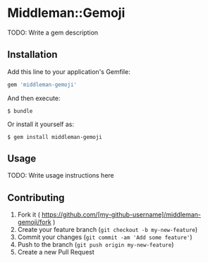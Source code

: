 # Middleman::Gemoji

TODO: Write a gem description

## Installation

Add this line to your application's Gemfile:

```ruby
gem 'middleman-gemoji'
```

And then execute:

    $ bundle

Or install it yourself as:

    $ gem install middleman-gemoji

## Usage

TODO: Write usage instructions here

## Contributing

1. Fork it ( https://github.com/[my-github-username]/middleman-gemoji/fork )
2. Create your feature branch (`git checkout -b my-new-feature`)
3. Commit your changes (`git commit -am 'Add some feature'`)
4. Push to the branch (`git push origin my-new-feature`)
5. Create a new Pull Request
